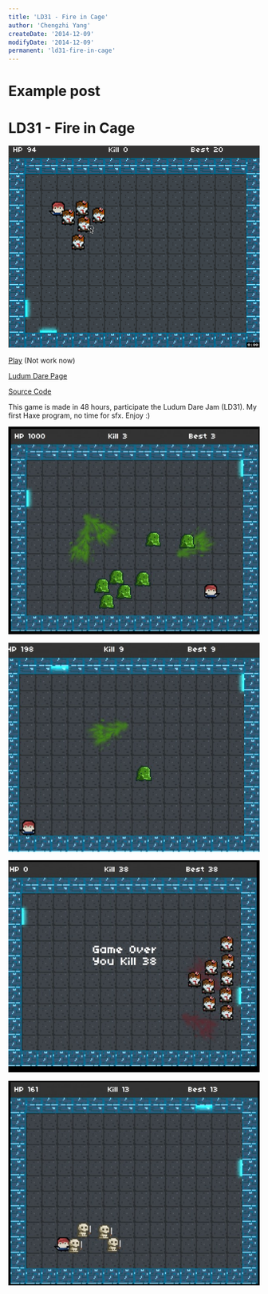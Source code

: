 ```yaml
---
title: 'LD31 - Fire in Cage'
author: 'Chengzhi Yang'
createDate: '2014-12-09'
modifyDate: '2014-12-09'
permanent: 'ld31-fire-in-cage'
---
```


# Example post

# LD31 - Fire in Cage

![alt text](assets/ld31/ld31.gif "Logo Title Text 1")

[Play](http://codingmelody.com/ld/ld31.html) (Not work now)

[Ludum Dare Page](http://ludumdare.com/compo/ludum-dare-31/?action=preview&uid=43090)

[Source Code](https://github.com/czyang/ld31)

This game is made in 48 hours, participate the Ludum Dare Jam (LD31). My first Haxe program, no time for sfx. Enjoy :)

![alt text](assets/ld31/1.jpg "Logo Title Text 1")

![alt text](assets/ld31/2.jpg "Logo Title Text 1")

![alt text](assets/ld31/3.jpg "Logo Title Text 1")

![alt text](assets/ld31/4.jpg "Logo Title Text 1")
